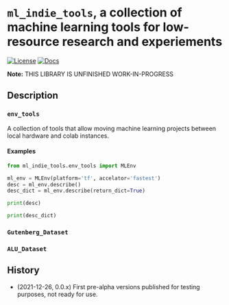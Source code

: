 # `ml_indie_tools`, a collection of machine learning tools for low-resource research and experiements

[![License](http://img.shields.io/badge/license-MIT-brightgreen.svg?style=flat)](LICENSE)
[![Docs](https://img.shields.io/badge/docs-stable-blue.svg)](https://domschl.github.io/ml-indie-tools/index.html)

**Note:** THIS LIBRARY IS UNFINISHED WORK-IN-PROGRESS

## Description


### `env_tools`

A collection of tools that allow moving machine learning projects between local hardware and colab instances.

#### Examples

```python
from ml_indie_tools.env_tools import MLEnv

ml_env = MLEnv(platform='tf', accelator='fastest')
desc = ml_env.describe()
desc_dict = ml_env.describe(return_dict=True)

print(desc)

print(desc_dict)
```

### `Gutenberg_Dataset`

### `ALU_Dataset`

## History

* (2021-12-26, 0.0.x) First pre-alpha versions published for testing purposes, not ready for use.

